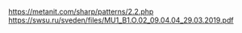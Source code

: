 https://metanit.com/sharp/patterns/2.2.php
https://swsu.ru/sveden/files/MU1_B1.O.02_09.04.04_29.03.2019.pdf
